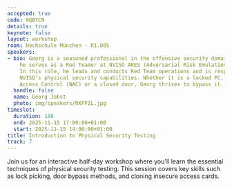 ```yaml
---
accepted: true
code: 9QBYCN
details: true
keynote: false
layout: workshop
room: Hochschule München - R1.005
speakers:
- bio: Georg is a seasoned professional in the offensive security domain. Currently,
    he serves as a Red Teamer at NVISO ARES (Adversarial Risk Emulation & Simulation).
    In this role, he leads and conducts Red Team operations and is responsible for
    NVISO’s physical security capabilities. Whether it is a locked PC, an Network
    Access Control (NAC) or a closed door, Georg thrives to bypass it.
  handle: false
  name: Georg Jobst
  photo: img/speakers/RKPPZL.jpg
timeslot:
  duration: 180
  end: 2025-11-15 17:00:00+01:00
  start: 2025-11-15 14:00:00+01:00
title: Introduction to Physical Security Testing
track: 7
---
```


Join us for an interactive half-day workshop where you'll learn the essential techniques of physical security testing.
This session covers key skills such as lock picking, door bypass methods, and cloning insecure access cards.